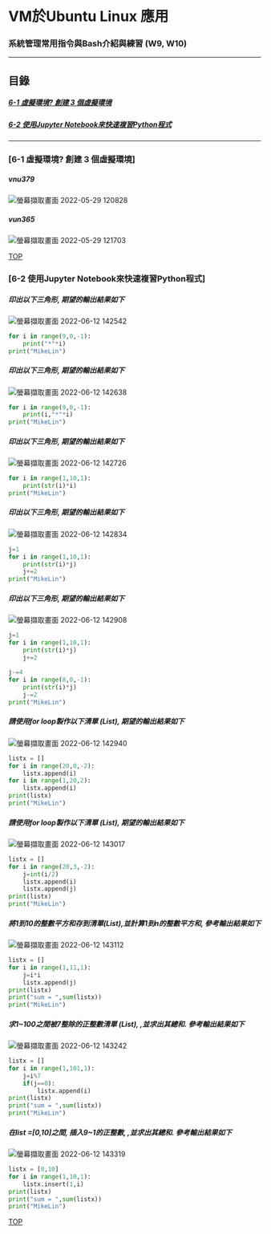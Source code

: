 # VM於Ubuntu Linux 應用
### 系統管理常用指令與Bash介紹與練習 (W9, W10)
<a name="000"/>

---
## 目錄
##### [6-1 虛擬環境? 創建 3 個虛擬環境](#001)
##### [6-2 使用Jupyter Notebook來快速複習Python程式](#002)
---

<a name="001"/>

### [6-1 虛擬環境? 創建 3 個虛擬環境]
##### vnu379
![螢幕擷取畫面 2022-05-29 120828](https://user-images.githubusercontent.com/89327055/170851779-e21e96d4-fcc5-4022-9303-fb61b4ef425e.png)
##### vun365
![螢幕擷取畫面 2022-05-29 121703](https://user-images.githubusercontent.com/89327055/170851977-75e3b6de-3506-4d51-b990-ebc7957f09b2.png)



[TOP](#000)

<a name="002"/>

### [6-2 使用Jupyter Notebook來快速複習Python程式]

##### 印出以下三角形, 期望的輸出結果如下
![螢幕擷取畫面 2022-06-12 142542](https://user-images.githubusercontent.com/89327055/173220507-b9b48513-e3f1-4f5f-9a3c-e3b7f253dcfd.png)
````python
for i in range(9,0,-1):
    print("*"*i)
print("MikeLin")
````

##### 印出以下三角形, 期望的輸出結果如下
![螢幕擷取畫面 2022-06-12 142638](https://user-images.githubusercontent.com/89327055/173220510-9d0723f3-81b3-41d4-b32e-153142c847d7.png)
````python
for i in range(9,0,-1):
    print(i,"*"*i)
print("MikeLin")
````

##### 印出以下三角形, 期望的輸出結果如下
![螢幕擷取畫面 2022-06-12 142726](https://user-images.githubusercontent.com/89327055/173220513-6af73550-485c-4aa1-8425-ca1397b45725.png)
````python
for i in range(1,10,1):
    print(str(i)*i)
print("MikeLin")
````

##### 印出以下三角形, 期望的輸出結果如下
![螢幕擷取畫面 2022-06-12 142834](https://user-images.githubusercontent.com/89327055/173220515-a13d935e-9922-433b-80c6-7f201680f8f3.png)
````python
j=1
for i in range(1,10,1):
    print(str(i)*j)
    j+=2
print("MikeLin")
````

##### 印出以下三角形, 期望的輸出結果如下
![螢幕擷取畫面 2022-06-12 142908](https://user-images.githubusercontent.com/89327055/173220519-daeacc5b-a976-4859-a905-2e3dc47a28ea.png)
````python
j=1
for i in range(1,10,1):
    print(str(i)*j)
    j+=2
        
j-=4
for i in range(8,0,-1):
    print(str(i)*j)
    j-=2
print("MikeLin")
````

##### 請使用for loop製作以下清單 (List), 期望的輸出結果如下
![螢幕擷取畫面 2022-06-12 142940](https://user-images.githubusercontent.com/89327055/173220525-46a427b7-892e-4aba-bc88-e9edba6541a3.png)
````python
listx = []
for i in range(20,0,-2):
    listx.append(i)
for i in range(1,20,2):
    listx.append(i)    
print(listx)
print("MikeLin")
````

##### 請使用for loop製作以下清單 (List), 期望的輸出結果如下
![螢幕擷取畫面 2022-06-12 143017](https://user-images.githubusercontent.com/89327055/173220526-eeaddde4-585b-4256-9db6-e2c4169dcdda.png)
````python
listx = []
for i in range(20,3,-2):
    j=int(i/2)
    listx.append(i)
    listx.append(j)
print(listx)
print("MikeLin")
````

##### 將1到10的整數平方和存到清單(List),並計算1到n的整數平方和, 參考輸出結果如下
![螢幕擷取畫面 2022-06-12 143112](https://user-images.githubusercontent.com/89327055/173220528-7f7d3e6b-ac39-4c44-8cc8-94a0aca62f76.png)
````python
listx = []
for i in range(1,11,1):
    j=i*i
    listx.append(j)
print(listx)
print("sum = ",sum(listx))
print("MikeLin")
````

##### 求1~100之間被7整除的正整數清單 (List), ,並求出其總和. 參考輸出結果如下
![螢幕擷取畫面 2022-06-12 143242](https://user-images.githubusercontent.com/89327055/173220532-9a700ff2-e509-4fe9-bc02-59d3f15a6e96.png)
````python
listx = []
for i in range(1,101,1):
    j=i%7    
    if(j==0):
        listx.append(i)
print(listx)
print("sum = ",sum(listx))
print("MikeLin")
````

##### 在list =[0,10]之間, 插入9~1的正整數, ,並求出其總和. 參考輸出結果如下
![螢幕擷取畫面 2022-06-12 143319](https://user-images.githubusercontent.com/89327055/173220536-b3a75389-2dae-4339-b800-4b35ba7bbd5d.png)
````python
listx = [0,10]
for i in range(1,10,1):
    listx.insert(1,i)
print(listx)
print("sum = ",sum(listx))
print("MikeLin")
````




[TOP](#000)
